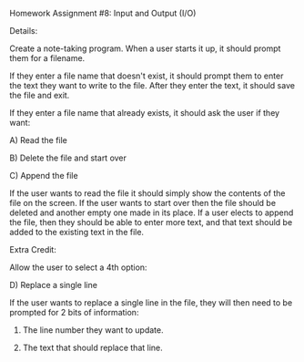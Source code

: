 Homework Assignment #8: Input and Output (I/O)


Details:
 
Create a note-taking program. When a user starts it up, it should prompt them for a filename.

If they enter a file name that doesn't exist, it should prompt them to enter the text they want to write to the file. After they enter the text, it should save the file and exit.

If they enter a file name that already exists, it should ask the user if they want:

A) Read the file

B) Delete the file and start over

C) Append the file

If the user wants to read the file it should simply show the contents of the file on the screen. If the user wants to start over then the file should be deleted and another empty one made in its place. If a user elects to append the file, then they should be able to enter more text, and that text should be added to the existing text in the file. 



Extra Credit:

Allow the user to select a 4th option:

D) Replace a single line

If the user wants to replace a single line in the file, they will then need to be prompted for 2 bits of information:

1) The line number they want to update.

2) The text that should replace that line.